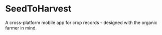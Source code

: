SeedToHarvest
=============

A cross-platform mobile app for crop records - designed with the organic farmer in mind.

